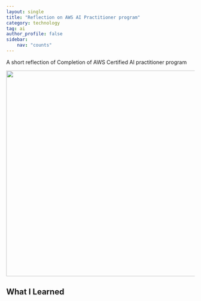 ```yaml
---
layout: single
title: "Reflection on AWS AI Practitioner program"
category: technology
tag: ai
author_profile: false
sidebar:
    nav: "counts"
---
```


A short reflection of Completion of AWS Certified AI practitioner program

<div style="text-align: left; margin-bottom: 5px;">
  <img src="{{site.url}}/images/2025-06-24-MS/completion_tile.jpg" style="width: 550px;" />
</div>

## What I Learned


